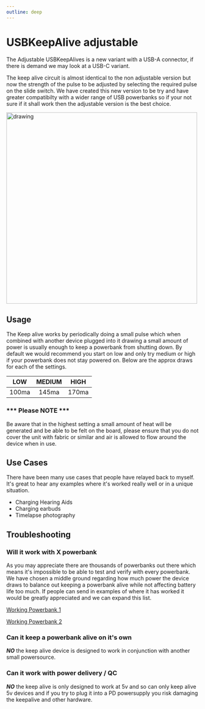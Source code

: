 ```yaml
---
outline: deep
---
```


# USBKeepAlive adjustable

The Adjustable USBKeepAlives is a new variant with a USB-A connector, if there is demand we may look at a USB-C variant.  

The keep alive circuit is almost identical to the non adjustable version but now the strength of the pulse to be adjusted by selecting the required pulse on the slide switch.  We have created this new version to be try and have greater compatibilty with a wider range of USB powerbanks so if your not sure if it shall work then the adjustable version is the best choice.

<img src="/KeepAlive-ADJ.png" alt="drawing" width="500"/>

## Usage

The Keep alive works by periodically doing a small pulse which when combined with another device plugged into it drawing a small amount of power is usually enough to keep a powerbank from shutting down.  By default we would recommend you start on low and only try medium or high if your powerbank does not stay powered on.  Below are the approx draws for each of the settings.

LOW|MEDIUM|HIGH
:-------------------------:|:-------------------------:|:-------------------------:
100ma | 145ma | 170ma

### *** Please NOTE ***
Be aware that in the highest setting a small amount of heat will be generated and be able to be felt on the board, please ensure that you do not cover the unit with fabric or similar and air is allowed to flow around the device when in use.

## Use Cases

There have been many use cases that people have relayed back to myself.  It's great to hear any examples where it's worked really well or in a unique situation.

- Charging Hearing Aids
- Charging earbuds
- Timelapse photography

## Troubleshooting

### Will it work with X powerbank

As you may appreciate there are thousands of powerbanks out there which means it's impossible to be able to test and verify with every powerbank.  We have chosen a middle ground regarding how much power the device draws to balance out keeping a powerbank alive while not affecting battery life too much.  If people can send in examples of where it has worked it would be greatly appreciated and we can expand this list.

[Working Powerbank 1](https://amzn.to/3ZApauE})

[Working Powerbank 2](https://thepihut.com/products/ansmann-pb212-10-000mah-power-bank_)

### Can it keep a powerbank alive on it's own

***NO*** the keep alive device is designed to work in conjunction with another small powersource.

### Can it work with power delivery / QC

***NO*** the keep alive is only designed to work at 5v and so can only keep alive 5v devices and if you try to plug it into a PD powersupply you risk damaging the keepalive and other hardware.

